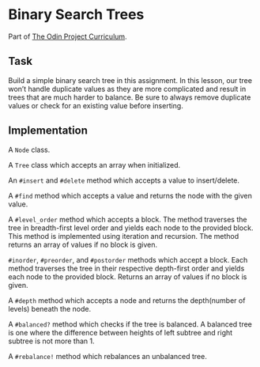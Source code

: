 # Binary Search Trees

Part of [The Odin Project Curriculum](https://www.theodinproject.com/courses/ruby-programming/lessons/data-structures-and-algorithms).

## Task

Build a simple binary search tree in this assignment. In this lesson, our tree won’t handle duplicate values as they are more complicated and result in trees that are much harder to balance. Be sure to always remove duplicate values or check for an existing value before inserting.

## Implementation

A `Node` class.

A `Tree` class which accepts an array when initialized.

An `#insert` and `#delete` method which accepts a value to insert/delete.

A `#find` method which accepts a value and returns the node with the given value.

A `#level_order` method which accepts a block. The method traverses the tree in breadth-first level order and yields each node to the provided block. This method is implemented using iteration and recursion. The method returns an array of values if no block is given.

`#inorder`, `#preorder`, and `#postorder` methods which accept a block. Each method traverses the tree in their respective depth-first order and yields each node to the provided block. Returns an array of values if no block is given.

A `#depth` method which accepts a node and returns the depth(number of levels) beneath the node.

A `#balanced?` method which checks if the tree is balanced. A balanced tree is one where the difference between heights of left subtree and right subtree is not more than 1.

A `#rebalance!` method which rebalances an unbalanced tree.
